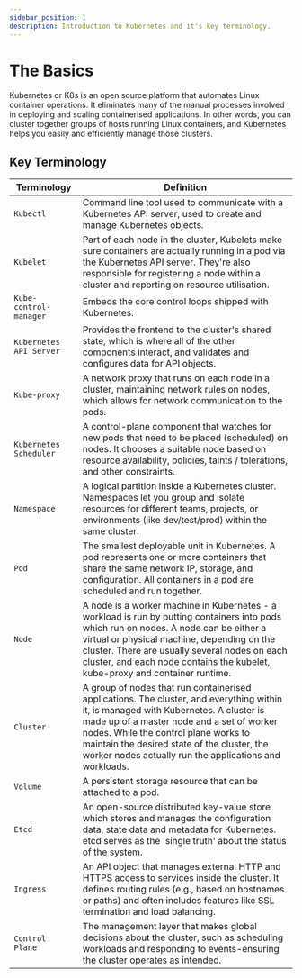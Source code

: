 ```yaml
---
sidebar_position: 1
description: Introduction to Kubernetes and it's key terminology.
---
```


# The Basics

Kubernetes or K8s is an open source platform that automates Linux container operations. It eliminates many of the manual processes involved in deploying and scaling containerised applications. In other words, you can cluster together groups of hosts running Linux containers, and Kubernetes helps you easily and efficiently manage those clusters.

## Key Terminology

| Terminology      | Definition      |
| ---------------- | --------------- |
| `Kubectl`        | Command line tool used to communicate with a Kubernetes API server, used to create and manage Kubernetes objects. |
| `Kubelet`        | Part of each node in the cluster, Kubelets make sure containers are actually running in a pod via the Kubernetes API server. They're also responsible for registering a node within a cluster and reporting on resource utilisation. |
| `Kube-control-manager` | Embeds the core control loops shipped with Kubernetes. |
| `Kubernetes API Server` | Provides the frontend to the cluster's shared state, which is where all of the other components interact, and validates and configures data for API objects. |
| `Kube-proxy`    | A network proxy that runs on each node in a cluster, maintaining network rules on nodes, which allows for network communication to the pods.|
| `Kubernetes Scheduler`    | A control-plane component that watches for new pods that need to be placed (scheduled) on nodes. It chooses a suitable node based on resource availability, policies, taints / tolerations, and other constraints. |
| `Namespace`      | A logical partition inside a Kubernetes cluster. Namespaces let you group and isolate resources for different teams, projects, or environments (like dev/test/prod) within the same cluster. |
| `Pod`            | The smallest deployable unit in Kubernetes. A pod represents one or more containers that share the same network IP, storage, and configuration. All containers in a pod are scheduled and run together. |
| `Node`           | A node is a worker machine in Kubernetes - a workload is run by putting containers into pods which run on nodes. A node can be either a virtual or physical machine, depending on the cluster. There are usually several nodes on each cluster, and each node contains the kubelet, kube-proxy and container runtime. |
| `Cluster`        | A group of nodes that run containerised applications. The cluster, and everything within it, is managed with Kubernetes. A cluster is made up of a master node and a set of worker nodes. While the control plane works to maintain the desired state of the cluster, the worker nodes actually run the applications and workloads. |
| `Volume`         | A persistent storage resource that can be attached to a pod. |
| `Etcd`           | An open-source distributed key-value store which stores and manages the configuration data, state data and metadata for Kubernetes. etcd serves as the 'single truth' about the status of the system. |
| `Ingress`        | An API object that manages external HTTP and HTTPS access to services inside the cluster. It defines routing rules (e.g., based on hostnames or paths) and often includes features like SSL termination and load balancing. |
| `Control Plane`  | The management layer that makes global decisions about the cluster, such as scheduling workloads and responding to events-ensuring the cluster operates as intended. |